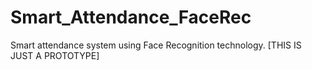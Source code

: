 # Smart_Attendance_FaceRec
Smart attendance system using Face Recognition technology. 
[THIS IS JUST A PROTOTYPE]
